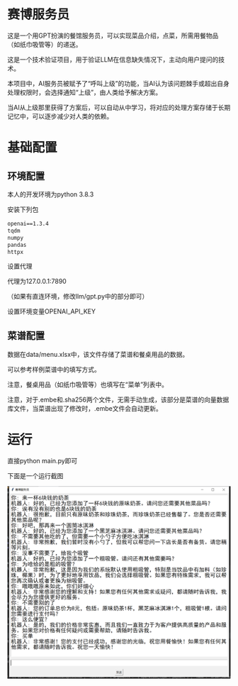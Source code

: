 # 赛博服务员

这是一个用GPT扮演的餐馆服务员，可以实现菜品介绍，点菜，所需用餐物品（如纸巾吸管等）的递送。

这是一个技术验证项目，用于验证LLM在信息缺失情况下，主动向用户提问的技术。

本项目中，AI服务员被赋予了“呼叫上级”的功能，当AI认为该问题棘手或超出自身处理权限时，会选择通知“上级”，由人类给予解决方案。

当AI从上级那里获得了方案后，可以自动从中学习，将对应的处理方案存储于长期记忆中，可以逐步减少对人类的依赖。



# 基础配置

## 环境配置

本人的开发环境为python 3.8.3

安装下列包

```
openai==1.3.4
tqdm
numpy
pandas
httpx
```

设置代理

代理为127.0.0.1:7890

（如果有直连环境，修改llm/gpt.py中的部分即可）

设置环境变量OPENAI_API_KEY



## 菜谱配置

数据在data/menu.xlsx中，该文件存储了菜谱和餐桌用品的数据。

可以参考样例菜谱中的填写方式。

注意，餐桌用品（如纸巾吸管等）也填写在“菜单”列表中。

注意，对于.embe和.sha256两个文件，无需手动生成，该部分是菜谱的向量数据库文件，当菜谱出现了修改时，.embe文件会自动更新。



# 运行

直接python main.py即可

下面是一个运行截图

![1703596660817](readme.assets/1703596660817.png)